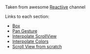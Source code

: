Taken from awesome [Reactiive](https://www.youtube.com/channel/UCaUilVZamr6K-dAdUt_e6Lw) channel

Links to each section:
* [Box](https://www.youtube.com/watch?v=yz9E10Dq8Bg)
* [Pan Gesture](https://www.youtube.com/watch?v=4HUreYYoE6U)
* [Interpolate ScrollView](https://www.youtube.com/watch?v=SqwpRr7kbnQ)
* [Interpolate Colors](https://www.youtube.com/watch?v=U_V9pHnTXjA)
* [Scroll View from scratch](https://www.youtube.com/watch?v=Fd5FWxx7c48)